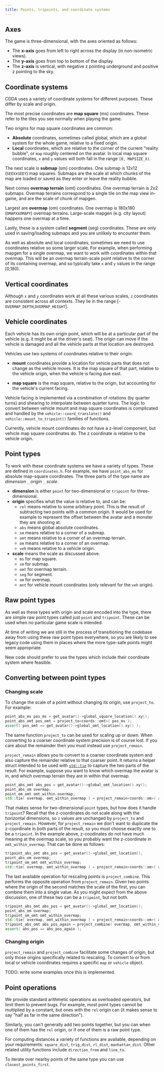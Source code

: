 ```yaml
---
title: Points, tripoints, and coordinate systems
---
```


## Axes

The game is three-dimensional, with the axes oriented as follows:

- The **x-axis** goes from left to right across the display (in non-isometric views).
- The **y-axis** goes from top to bottom of the display.
- The **z-axis** is vertical, with negative z pointing underground and positive z pointing to the
  sky.

## Coordinate systems

CDDA uses a variety of coordinate systems for different purposes. These differ by scale and origin.

The most precise coordinates are **map square** (ms) coordinates. These refer to the tiles you see
normally when playing the game.

Two origins for map square coordinates are common:

- **Absolute** coordinates, sometimes called global, which are a global system for the whole game,
  relative to a fixed origin.
- **Local** coordinates, which are relative to the corner of the current "reality bubble", or `map`
  roughly centered on the avatar. In local map square coordinates, `x` and `y` values will both fall
  in the range `[0, MAPSIZE_X)`.

The next scale is **submap** (sm) coordinates. One submap is 12x12 (`SEEX`x`SEEY`) map squares.
Submaps are the scale at which chunks of the map are loaded or saved as they enter or leave the
reality bubble.

Next comes **overmap terrain** (omt) coordinates. One overmap terrain is 2x2 submaps. Overmap
terrains correspond to a single tile on the map view in-game, and are the scale of chunk of mapgen.

Largest are **overmap** (om) coordinates. One overmap is 180x180 (`OMAPX`x`OMAPY`) overmap terrains.
Large-scale mapgen (e.g. city layout) happens one overmap at a time.

Lastly, these is a system called **segment** (seg) coordinates. These are only used in
saving/loading submaps and you are unlikely to encounter them.

As well as absolute and local coordinates, sometimes we need to use coordinates relative so some
larger scale. For example, when performing mapgen for a single overmap, we want to work with
coordinates within that overmap. This will be an overmap terrain-scale point relative to the corner
of its containing overmap, and so typically take `x` and `y` values in the range [0,180).

## Vertical coordinates

Although `x` and `y` coordinates work at all these various scales, `z` coordinates are consistent
across all contexts. They lie in the range [-`OVERMAP_DEPTH`,`OVERMAP_HEIGHT`].

## Vehicle coordinates

Each vehicle has its own origin point, which will be at a particular part of the vehicle (e.g. it
might be at the driver's seat). The origin can move if the vehicle is damaged and all the vehicle
parts at that location are destroyed.

Vehicles use two systems of coordinates relative to their origin:

- **mount** coordinates provide a location for vehicle parts that does not change as the vehicle
  moves. It is the map square of that part, relative to the vehicle origin, when the vehicle is
  facing due east.

- **map square** is the map square, relative to the origin, but accounting for the vehicle's current
  facing.

Vehicle facing is implemented via a combination of rotations (by quarter turns) and shearing to
interpolate between quarter turns. The logic to convert between vehicle mount and map square
coordinates is complicated and handled by the `vehicle::coord_translate()` and
`vehicle::mount_to_tripoint()` families of functions.

Currently, vehicle mount coordinates do not have a z-level component, but vehicle map square
coordinates do. The z coordinate is relative to the vehicle origin.

## Point types

To work with these coordinate systems we have a variety of types. These are defined in
`coordinates.h`. For example, we have `point_abs_ms` for absolute map-square coordinates. The three
parts of the type name are _dimension_ `_` _origin_ `_` _scale_.

- **dimension** is either `point` for two-dimensional or `tripoint` for three-dimensional.
- **origin** specifies what the value is relative to, and can be:
  - `rel` means relative to some arbitrary point. This is the result of subtracting two points with
    a common origin. It would be used for example to represent the offset between the avatar and a
    monster they are shooting at.
  - `abs` means global absolute coordinates.
  - `sm` means relative to a corner of a submap.
  - `omt` means relative to a corner of an overmap terrain.
  - `om` means relative to a corner of an overmap.
  - `veh` means relative to a vehicle origin.
- **scale** means the scale as discussed above.
  - `ms` for map square.
  - `sm` for submap.
  - `omt` for overmap terrain.
  - `seg` for segment.
  - `om` for overmap.
  - `mnt` for vehicle mount coordinates (only relevant for the `veh` origin).

## Raw point types

As well as these types with origin and scale encoded into the type, there are simple raw point types
called just `point` and `tripoint`. These can be used when no particular game scale is intended.

At time of writing we are still in the process of transitioning the codebase away from using these
raw point types everywhere, so you are likely to see legacy code using them in places where the more
type-safe points might seem appropriate.

New code should prefer to use the types which include their coordinate system where feasible.

## Converting between point types

### Changing scale

To change the scale of a point without changing its origin, use `project_to`. For example:

```cpp
point_abs_ms pos_ms = get_avatar()->global_square_location().xy();
point_abs_omt pos_omt = project_to<coords::omt>( pos_ms );
assert( pos_omt == get_avatar()->global_omt_location().xy() );
```

The same function `project_to` can be used for scaling up or down. When converting to a coarser
coordinate system precision is of course lost. If you care about the remainder then you must instead
use `project_remain`.

`project_remain` allows you to convert to a coarser coordinate system and also capture the remainder
relative to that coarser point. It returns a helper struct intended to be used with
[`std::tie`](https://en.cppreference.com/w/cpp/utility/tuple/tie) to capture the two parts of the
result. For example, suppose you want to know which overmap the avatar is in, and which overmap
terrain they are in within that overmap.

```cpp
point_abs_omt abs_pos = get_avatar()->global_omt_location().xy();
point_abs_om overmap;
point_om_omt omt_within_overmap;
std::tie( overmap, omt_within_overmap ) = project_remain<coords::om>( abs_pos );
```

That makes sense for two-dimensional `point` types, but how does it handle `tripoint`? Recall that
the z-coordinates do not scale along with the horizontal dimensions, so `z` values are unchanged by
`project_to` and `project_remain`. However, for `project_remain` we don't want to duplicate the
z-coordinate in both parts of the result, so you must choose exactly one to be a `tripoint`. In the
example above, z-coodinates do not have much meaning at the overmap scale, so you probably want the
z-coordinate in `omt_within_overmap`. That can be done as follows:

```cpp
tripoint_abs_omt abs_pos = get_avatar()->global_omt_location();
point_abs_om overmap;
tripoint_om_omt omt_within_overmap;
std::tie( overmap, omt_within_overmap ) = project_remain<coords::om>( abs_pos );
```

The last available operation for rescaling points is `project_combine`. This performs the opposite
operation from `project_remain`. Given two points where the origin of the second matches the scale
of the first, you can combine them into a single value. As you might expect from the above
discussion, one of these two can be a `tripoint`, but not both.

```cpp
tripoint_abs_omt abs_pos = get_avatar()->global_omt_location();
point_abs_om overmap;
tripoint_om_omt omt_within_overmap;
std::tie( overmap, omt_within_overmap ) = project_remain<coords::om>( abs_pos );
tripoint_abs_omt abs_pos_again = project_combine( overmap, omt_within_overmap );
assert( abs_pos == abs_pos_again );
```

### Changing origin

`project_remain` and `project_combine` facilitate some changes of origin, but only those origins
specifically related to rescaling. To convert to or from local or vehicle coordinates requires a
specific `map` or `vehicle` object.

TODO: write some examples once this is implemented.

## Point operations

We provide standard arithmetic operations as overloaded operators, but limit them to prevent bugs.
For example, most point types cannot be multiplied by a constant, but ones with the `rel` origin can
(it makes sense to say "half as far in the same direction").

Similarly, you can't generally add two points together, but you can when one of them has the `rel`
origin, or if one of them is a raw point type.

For computing distances a variety of functions are available, depending on your requirements:
`square_dist`, `trig_dist`, `rl_dist`, `manhattan_dist`. Other related utility functions include
`direction_from` and `line_to`.

To iterate over nearby points of the same type you can use `closest_points_first`.
